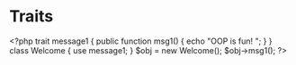 # Traits
&lt;?php trait message1 { public function msg1() {     echo "OOP is fun! ";   } }  class Welcome {   use message1; }  $obj = new Welcome(); $obj->msg1(); ?>
